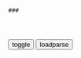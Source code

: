 ```tip
### 
```

<table id="tbc" style="white-space:pre-wrap">
</table>
<button onclick="toggleb()">toggle</button>
<button onclick="loadparse()">loadparse</button>
<br>
<!-- 🌸<br>🍅-　-🍑<hr>🍀 -->
<pre>
<textarea rows="30" cols="100" style="display: none" id="tar">

佛陀：哥哥正想霸占悉达多的妻子，怎料弟弟恰好回来，还成了佛陀
https://mbd.baidu.com/newspage/data/videolanding?nid=sv_15016509014076230459&sourceFrom=rec

当巨象走在路上，弱犬只有狂吠的资格。a龖龖囗

这样遍地金银，尔虞我诈，崇尚武力之处，佛陀是不会驻留的。

<font size="1" style="color:#DCDCDC">2022-06-02</font>

佛陀：媳妇去世后，没想丈夫很是难过，只能独自一人坐在王位上！
https://mbd.baidu.com/newspage/data/videolanding?nid=sv_2392077147544239366&sourceFrom=pc_feedlist

您是个好母亲，却未能履行妻子的职责。

<font size="1" style="color:#DCDCDC">2022-06-02</font>

佛陀：舍利佛两人帮佛陀保护僧团，佛陀的兄弟却要害他，真是离谱
https://mbd.baidu.com/newspage/data/videolanding?nid=sv_9187959129433923647&sourceFrom=rec

除了你们自己就，谁也救不了你们。无人能做到这点，也无人有这样的能力。

我这一生就是逃不过佛陀的迫害。a龖龖囗
你就是毁灭之源头，佛陀。

<font size="1" style="color:#DCDCDC">2022-06-01</font>

佛陀：佛陀一个善意小举动，救了一只蜗牛，却让他躲过一次大劫
https://mbd.baidu.com/newspage/data/videolanding?nid=sv_14069159256411032953&sourceFrom=rec

<font size="1" style="color:#DCDCDC">2022-06-01</font>

影视：释迦牟尼佛用智慧帮陛下祭祀父亲, 让他从生死轮回中解脱
https://mbd.baidu.com/newspage/data/videolanding?nid=sv_9530430095902729015&sourceFrom=rec

能于片刻间去伪存真，
幸得您以无形之剑，斩去我的傲慢。

<font size="1" style="color:#DCDCDC">2022-06-01</font>

佛陀：兄长提婆达多私下诋毁佛陀，煽动比丘反抗他，开始分离僧团
https://mbd.baidu.com/newspage/data/videolanding?nid=sv_13841103392148866318&sourceFrom=rec

他生到这世上，就是为了驳回我的每字每句。

这个悉达多，从那时就处处与我为敌。

<font size="1" style="color:#DCDCDC">2022-06-01</font>

佛陀：佛陀让弟弟出家，又让儿子出家父亲怒了
https://mbd.baidu.com/newspage/data/videolanding?nid=sv_11634212887924905672&sourceFrom=rec

这条路上只有两种错误，第一半途而废，而第二从未开始。

<font size="1" style="color:#DCDCDC">2022-06-01</font>

佛陀：兄长提婆达多私下诋毁佛陀，煽动比丘反抗他，开始分离僧团
https://mbd.baidu.com/newspage/data/videolanding?nid=sv_13841103392148866318&sourceFrom=rec

咱们陛下，也很关心这个问题。

<font size="1" style="color:#DCDCDC">2022-06-01</font>

佛陀：僧团被分裂，弟子舍利佛和目犍连背叛佛陀，加入了提婆达多
https://mbd.baidu.com/newspage/data/videolanding?nid=sv_12968501716942288328&sourceFrom=rec

我只是给新一代比丘，指明个新的方向，新的思想。a龖龖囗

<font size="1" style="color:#DCDCDC">2022-06-01</font>

佛陀：g家顶级学者，与佛陀辩论，且看他们鹿死谁手
https://mbd.baidu.com/newspage/data/videolanding?nid=sv_17359130740380976531&sourceFrom=rec

我们没有什么求知的必要，只管打败佛陀，灭了他的威风。

<font size="1" style="color:#DCDCDC">2022-06-01</font>

佛陀：国王恳请要随佛陀涅槃而去，佛陀拒绝了他，怎么回事
https://mbd.baidu.com/newspage/data/videolanding?nid=sv_13514422650719069829&sourceFrom=pc_feedlist

生命奥秘之一，便十从恐惧中解脱，不忧心未来之事，不纠缠过去的伤痛。也不要依赖，畏惧你过去的人。

<font size="1" style="color:#DCDCDC">2022-06-01</font>

佛陀：提婆达多多次设法害佛陀，最终自食恶果，佛陀以德报怨
https://mbd.baidu.com/newspage/data/videolanding?nid=sv_14045706644603115899&sourceFrom=rec

<font size="1" style="color:#DCDCDC">2022-05-31</font>

佛陀：释迦牟尼与苏坦达大师辩论，苏坦达被他的善业与智慧征服
https://mbd.baidu.com/newspage/data/videolanding?nid=sv_18079798280706216943&sourceFrom=pc_feedlist

<font size="1" style="color:#DCDCDC">2022-05-31</font>

佛陀：佛陀弟子说此刻起称佛陀为如来，提醒自己有如来的本性
https://mbd.baidu.com/newspage/data/videolanding?nid=sv_8394796675049025684&sourceFrom=rec

<font size="1" style="color:#DCDCDC">2022-05-30</font>

佛陀：佛陀修行已超越阿逻罗大师，指点他去找摩子大师
https://mbd.baidu.com/newspage/data/videolanding?nid=sv_13175095882381486505&sourceFrom=rec

多少个时代才有如此伟人降临世间，令大地都诚伏在他的脚下。

<font size="1" style="color:#DCDCDC">2022-05-30</font>

佛陀：佛陀在入大般涅槃前，进入禅定为弟子，这就是开示
https://mbd.baidu.com/newspage/data/videolanding?nid=sv_11444816536350914625&sourceFrom=rec

谨记，我的路并非让你们弃世消沉。

无明生起痛苦，忧伤与妄念。嗔怒，贪婪，傲慢，自负，妒忌皆由无明而起。

我们为妄见所障碍，
戒，定，慧及八正道，可破除种种的妄见。

对盲目生存，不解正法者而言，生命中处处皆苦。

任何的知识，无论你们自己阅览还是听智者宣讲，甚至是听我所讲，都不要轻易相信。要用自己的学识何智慧去加以分别，验证。

<font size="1" style="color:#DCDCDC">2022-05-30</font>

佛陀：佛陀母亲做了比丘尼，跋山涉水，终于可以天天看到她的孩子
https://mbd.baidu.com/newspage/data/videolanding?nid=sv_7268697924680367316&sourceFrom=rec

女人们力量无穷。

<font size="1" style="color:#DCDCDC">2022-05-30</font>

佛陀：不哺乳却投毒，母亲你害死父亲，我不能赐福
https://mbd.baidu.com/newspage/data/videolanding?nid=sv_10696667336416939171&sourceFrom=rec

为了不让我出生，您做了多少努力，不给婴儿哺乳，却给他投毒，
有其母，必有其子。

<font size="1" style="color:#DCDCDC">2022-05-30</font>

佛陀：释迦牟尼用佛法渡化想要轻生之人，并收其为徒
https://mbd.baidu.com/newspage/data/videolanding?nid=sv_10077096181741260392&sourceFrom=rec

我不知是为了什么活着。

当欲求由心而生，我们都以为满足它就会获得快乐。而梦想成真之时，我们的心又空虚如昨。

我一直站在这里，但你并没有注意到我。你的眼睛如同盲人，面前只有黑暗。人之所见，都是心的选择。

我
本是富家子弟，我什么也不缺，耽于享乐，嗜欲无极，可我的内心仍然空虚痛苦，日渐沉沦衰弱。

<font size="1" style="color:#DCDCDC">2022-05-30</font>

苏格拉底，无知即是罪恶。

佛陀直面恐惧，度化截指狂魔“央掘摩罗”！_哔哩哔哩_bilibili
https://www.bilibili.com/video/BV17R4y1t7wy/

能走回头路吗，我做不到了，我继续乞食，能让大家克服对央掘摩罗的恐惧。

我已经停下来了，是你没有停下。
我已经停下了，一切伤害众生的恶行，学着去保护生命。你心怀慈爱去看，众生都想生存。

人没有爱，更没有慈悲，只有残暴虚伪。

你曾经被伤得太深，
人的残忍是源于无知。仇恨，嫉妒，愚痴，嗔怒，欲望皆因无知而起。但爱，宽容，慈悲，理解，谦逊却是与生俱来。
既是是这世上最为冷酷无情的人，内心也是善良的。

我的道，将残忍化为无畏。

我走得太远了，杀了太多的人，不可能停下来了。我无法再回头了，太晚了。
　你能够清醒地意识到自己犯下的罪过，意味着你还有明辨善恶的能力。
你能从今日认真改过，就是从头开始新的人生。


<font size="1" style="color:#DCDCDC">2022-05-30</font>

截指狂魔“央掘摩罗”出家后，蜕变成大善人！_哔哩哔哩_bilibili
https://www.bilibili.com/video/BV1fL411u7qM/?spm_id_from=333.788.recommend_more_video.-1

如果他还是那个恶魔，你们还敢去碰他吗。他没有还手，一再忍受你们的大打骂。
你们的责打，他用爱去接受。

你们这些人，谁能感受别人的疼痛，谁又能帮助别人减轻伤痛？

自我出生以来，从未蓄意伤害过任何的生命，愿以我的善行为护盾，佑你们母子平安。

自我生于正法之中，从未伤害过任何的生命，愿以我的善行为护盾，佑你们母子平安。

这是你的修行所得，你可以之救赎自己，亦可救赎他人。

此乃业与品行的极致，今日你的行为无愧于不害之名。

<font size="1" style="color:#DCDCDC">2022-05-30</font>

佛陀：释迦牟尼佛发现哥哥杀人，却没有揭发他，而是让他自觉蜕变
https://mbd.baidu.com/newspage/data/videolanding?nid=sv_11919376379517210209&sourceFrom=rec

我不戴饰物有很多年了。

如果这一切真是提婆达多所为，他对解脱的需求必然极为强烈。若提婆达多心生愧疚，内心将饱受煎熬，更希望拜托这种痛苦。

<font size="1" style="color:#DCDCDC">2022-05-30</font>

佛陀：佛陀经过多年苦修，在菩提树下求得无上真理，觉悟后成佛！
https://mbd.baidu.com/newspage/data/videolanding?nid=sv_14276582477136275880&sourceFrom=rec

大地众生皆具如来智慧德相，但因妄想执著而不能证得。只要恢复了自己本有德清净自性，一切众生杰克成佛。

圆满累劫愿力，证悟了宇宙人生真理。

所有众生都是平的无异，皆有佛性，皆可以成佛。现在我们因有妄想执著，真心被根本烦恼贪嗔痴三毒遮蔽了，做出来的事都是颠倒的，所以沉沦苦海，在六道轮回。

一个真正修行佛法者，烦恼应该越来越少，性格越来越柔顺，而内心充满喜悦，行为日趋正常。这才是修行应有德功德。如果情绪越来越低落，性格越来越偏激，烦恼越来越沉重。

放弃心中只担心自我的念头，只要不抛弃那个欲望，我们的痛苦与烦恼就不会消除。

<font size="1" style="color:#DCDCDC">2022-05-30</font>

佛陀：悉达多深刻理解嗔怒似乎，冥想如水，开始跟老师学打坐！
https://mbd.baidu.com/newspage/data/videolanding?nid=sv_14920514743014777688&sourceFrom=rec

嗔怒似火，冥想如水。怒火带来毁灭，而冥想助长虔敬。

历人世风雨，益慧识卓见。

<font size="1" style="color:#DCDCDC">2022-05-30</font>

佛陀：释迦牟尼佛涅槃前最后一次讲法，原来讲了这些有用的道理
https://mbd.baidu.com/newspage/data/videolanding?nid=sv_6734765275091926861&sourceFrom=pc_feedlist

不要轻易相信任何事物，即便是我说过的话，直到你运用学识与智慧加以思辨，确信不疑。a龖龖囗

<font size="1" style="color:#DCDCDC">2022-05-30</font>

佛陀：而这一盏灯光，更燃灯火千万
https://mbd.baidu.com/newspage/data/videolanding?nid=sv_17911196761841461737&sourceFrom=rec

他从不持剑，从不举兵相向，可他却是最伟大，最勇敢的战士，征服了世界。a龖龖囗

<font size="1" style="color:#DCDCDC">2022-05-07</font>

佛陀：利用女子骚扰佛陀，提婆达多想让流言蜚语，来败坏佛陀名声
https://mbd.baidu.com/newspage/data/videolanding?nid=sv_17068646528581415766&sourceFrom=pc_feedlist

僧团点亮了许多晦暗的人生。

真理之言的宣讲如同狮吼，悉破无数的妄见邪说。
无上真理之吼声，震慑偏信与邪见，无律，执着与不安。a龖龖龖

大道如潮响，令昏惑众生立时觉醒，惊叹而自问：在这重重危机，暗无天日之地是如何生活了那样长久。a龖龖囗

视谎言为真相。如今是时候摧毁这堵颠倒无明之墙了。a龖龖龖

<font size="1" style="color:#DCDCDC">2022-05-07</font>

佛陀：美女爱上佛陀的弟子阿难，爱得非常疯狂痴迷，却注定没结果
https://mbd.baidu.com/newspage/data/videolanding?nid=sv_9864771612658270672&sourceFrom=pc_feedlist

释迦摩尼的道很简单，没有神庙，没有观见。智慧是我们的神庙，慈悲是我们的观见。

众生之间有种种的联系，非自然注定，而在于人为。每个人的心就是靠爱紧紧地连在一起。

<font size="1" style="color:#DCDCDC">2022-05-07</font>

佛陀：佛陀讲述自我与来世，世间苦难及其解脱之道，颇有感悟
https://mbd.baidu.com/newspage/data/videolanding?nid=sv_7565120555527426607&sourceFrom=rec

暴行永远无法终止暴行，爱却能做到这一点，这便是自然的规律。

<font size="1" style="color:#DCDCDC">2022-04-29</font>

佛陀：佛陀涅槃前的最后一次上课，他给阿难留下这些话，流传千古
https://mbd.baidu.com/newspage/data/videolanding?nid=sv_16628492124708296163&sourceFrom=pc_feedlist

任何想听闻真理之人，我们的法门都为他敞开。

我入正法长河的一条细流，现在万千溪流已尽汇其中。

<font size="1" style="color:#DCDCDC">2022-04-29</font>

佛陀：释迦牟尼的无上真理，连全胜都被征服了，最终决定皈依佛陀
https://mbd.baidu.com/newspage/data/videolanding?nid=sv_14224507858778758652&sourceFrom=rec

失去心灵的自由，变得刻板而呆滞，盲目地遵循这些成见，认为自己的信仰才是真理，对别的事物加以否定。此时思想的自由也就不复存在。

一种见解占据上风，人的心念受到抑制。而冲突与对抗，也随之而来。
如果被它困住，那真理之门永远不会敞开。

我的道路，乃是实践。既不可依止，也无法崇拜，或是不结合自己实际来追随。
我的只是就像是一条小船，可以用来渡河。但渡过河后，还要将它顶在头上带走吗？

我想为您行触足礼，可总有一种感觉，让我低不下头。

情感有三种之分，喜悦悲伤与平静。
情感如波浪升起，而后又归于平静。
首先审视情感的深度，理解了解它们。去追寻它们从何处而来。不论是快乐，或是悲伤，都要去寻找它们的起源。而抵达源头时，只会发现一切皆是虚空。

继续依此练习，慢慢地你会发现，曾经的波浪渐息。那无上的寂静，在我们内心深处将不再受到扰动。

深入地探究，也就能明白谬误所在。最为坚不可摧的，同样是脆弱易逝。

无明是一切烦恼的根源。

<font size="1" style="color:#DCDCDC">2022-04-29</font>

佛陀：佛陀讲不杀与慈悲，如果邪恶占据上风，人性便荡然无存
https://mbd.baidu.com/newspage/data/videolanding?nid=sv_5224998604560871836&sourceFrom=rec

我叫你抑制咬人的冲动，但你怎么能断绝自己的本姓呢？你怎么能不出嘶声呢？

任何行为的过度，哪怕是不杀，也都会转变为暴力。

如果你不得不发动战争以摧毁邪恶，那就去做吧，但不要因私欲而开战。

<font size="1" style="color:#DCDCDC">2022-04-29</font>

佛陀：佛陀悟道的瞬间，太好看了，本剧最精彩的画面
https://mbd.baidu.com/newspage/data/videolanding?nid=sv_4000822195012481180&sourceFrom=rec

<font size="1" style="color:#DCDCDC">2022-04-29</font>

佛陀：佛陀修行圆满，给帮过他的善良人讲修行感悟，这段有大道理
https://mbd.baidu.com/newspage/data/videolanding?nid=sv_7994582139512558627&sourceFrom=pc_feedlist

爱因分享而滋长。

如果我们享用桔子时，能全神贯注，那我们和桔子之间，就建立了一种联系。

这不重要，重要的是用心观察。

专注于当下的每一刻，不追忆过去，不妄想未来。仅仅安住在当下的每时每刻。

你如此生活，就了解了自己，与他人没有什么不同。明白了这些，我们将友好慈爱地对待他人。有了关爱，人们就能相互包容。

<font size="1" style="color:#DCDCDC">2022-04-29</font>

佛陀：释迦牟尼佛给第一批信徒讲法，有用的道理
https://mbd.baidu.com/newspage/data/videolanding?nid=sv_6809798967986920923&sourceFrom=pc_feedlist

<font size="1" style="color:#DCDCDC">2022-06-01</font>

佛陀：佛讲持守中道，这是熄灭烦恼的法门
https://mbd.baidu.com/newspage/data/videolanding?nid=sv_18076338937845059024&sourceFrom=pc_feedlist

无明，而有苦，误解，忧虑。贪婪，愤怒。傲慢，妄想。嫉妒，恐惧都是源于无明。a龖龖龖
　幻象则与之相反，此乃两性。

守持中道，不偏不倚，如北极星。不饿己身，亦不耽于欲望，专注中道。
　如果认识到邪恶只是摩耶幻象，那一切烦恼自然熄灭。我们便能体会爱与包容。这两种感觉本质相同，有如此感受，再无怨恨。即使残忍对待我们的人，也能试图理解。

当智慧之门开启，只有宽容常伴。

<font size="1" style="color:#DCDCDC">2022-04-29</font>

佛陀：释迦牟尼成佛后给转轮圣王讲无上真理，使他甘愿皈依我佛
https://mbd.baidu.com/newspage/data/videolanding?nid=sv_9771940423300645951&sourceFrom=rec

大地是我们的根基，而天空给我们自由空间。我们身在其中，为何要加以分别呢？

无上的真理，每个人都能拥有。

<font size="1" style="color:#DCDCDC">2022-04-26</font>

佛陀：舍利佛涅槃后，释迦牟尼佛讲生死如影随行
https://mbd.baidu.com/newspage/data/videolanding?nid=sv_2823057385697528086&sourceFrom=pc_feedlist

要做自己的一盏灯，比战胜他人更重要的，是战胜自己。

<font size="1" style="color:#DCDCDC">2022-04-26</font>

佛陀：舍利佛涅槃后，释迦牟尼佛讲生死如影随行
https://mbd.baidu.com/newspage/data/videolanding?nid=sv_2823057385697528086&sourceFrom=pc_feedlist

<font size="1" style="color:#DCDCDC">2022-04-26</font>

佛陀：释迦牟尼觉悟和成佛过程，从此不入三界轮回，超脱五行之外
https://mbd.baidu.com/newspage/data/videolanding?nid=sv_12065301848870639498&sourceFrom=rec

<font size="1" style="color:#DCDCDC">2022-04-19</font>

佛陀：释迦牟尼成佛过程中，经历了如此多的斗争，很值得一看
https://mbd.baidu.com/newspage/data/videolanding?nid=sv_6365234852307416529&sourceFrom=rec

即使你证悟了至上真理，又有谁会相信。

大地的存在象征着，我们能在对立的事物间保持正中。

内与外，喜与悲，都是一体的两面。因欲望而感欢愉，终以悲伤结局。

其中关键，在于中道，那是生命之源，存在于每个人的觉知，不在身外。

<font size="1" style="color:#DCDCDC">2022-04-19</font>

佛陀：弟子有所困惑，佛陀教他如何孝敬父母，什么是最好的回报
https://mbd.baidu.com/newspage/data/videolanding?nid=sv_8315555526026011746&sourceFrom=pc_feedlist

对父母真正的孝顺，莫过于贤良幸福的一生，这样的生活就是对父母最好的回报。

<font size="1" style="color:#DCDCDC">2022-04-19</font>

佛陀：苏坦达圣人皈依释迦牟尼佛后，阿阇世嫉妒就杀了他的父母
https://mbd.baidu.com/newspage/data/videolanding?nid=sv_14343455282350042204&sourceFrom=rec

能战胜自己的人，才是这世间的王者。

渴求无上智慧之人，是真正的婆罗门，我们的祝福与你同在。

修禅和真诚的祈愿有很强大的力量。

一盏灯能点亮许许多多的灯。

欢喜是通过分享传播的。

<font size="1" style="color:#DCDCDC">2022-04-18</font>

佛陀：堂哥不把舞女当人看，居然这样摧残女孩，佛陀怒了暴打他
https://mbd.baidu.com/newspage/data/videolanding?nid=sv_15183893979976570400&sourceFrom=rec

为何对弱女子下此毒手，禽兽之行径。

<font size="1" style="color:#DCDCDC">2022-04-18</font>

佛陀：佛陀说要做自己的明灯，要敢于质疑，不能盲从
https://mbd.baidu.com/newspage/data/videolanding?nid=sv_11716251695465103045&sourceFrom=rec

圣河水洗不掉你的罪行，洗清罪行，需要唤醒你的心。

书卷中的记载，传授于我们的知识，或代代相传的积习，都要有心去质疑。做你自己的灯吧。

<font size="1" style="color:#DCDCDC">2022-04-18</font>

佛陀：悉达多菩提树下顿悟得道，佛陀诞生，周围焕发光芒！
https://mbd.baidu.com/newspage/data/videolanding?nid=sv_6904331374762918963&sourceFrom=rec

<font size="1" style="color:#DCDCDC">2022-04-18</font>

堂兄讥讽佛陀当无业游民，看看佛陀是怎么说的
https://mbd.baidu.com/newspage/data/videolanding?nid=sv_7658531571424078204&sourceFrom=rec

争执会来带嗔怒，使人在真离面前停下脚步，仅仅是为了自我保护。

嗔怒就像在掌心中点火，我们纵向把它扔给别人，可在此之前，却会先烧了我们自己。

<font size="1" style="color:#DCDCDC">2022-04-18</font>

佛陀：佛陀太厉害，用笛声就能感化了众人，让他们不再作恶多端
https://mbd.baidu.com/newspage/data/videolanding?nid=sv_61470287369202297&sourceFrom=rec

<font size="1" style="color:#DCDCDC">2022-04-18</font>

佛陀：佛陀要帮助农奴，没想却遭到了反对，上演一段辩论大赛
https://mbd.baidu.com/newspage/data/videolanding?nid=sv_13727247656614319893&sourceFrom=rec

神创造了他，也创造了你。若他获罪于神，神自会惩罚他，你何来的q力？你只是婆罗门，并非神的旨意，神才有这个q力。

我们乃是神世间的化身，上主的代表，我们是唯一可敬拜和背诵吠陀，并获其真谛的人，只有我们。

如果你说的不错，那且将你和他比较，他辛勤耕耘，种植这些果蔬，你的吠陀可以阻止它们腐烂吗？你，上主的化身，能不碰牛车就将车轮搬出来吗？

反对是仇恨的伪装。

信仰的意义所在，是人们互相团结，而不是制造分裂。瓦尔纳（种姓）依行为而定，并非信仰。

谁创造了信仰，是人。我们都是摩奴的后代，梵天的后裔，你可曾质疑过商羯罗（湿婆）的种姓，或是梵天的种姓，毗湿奴的种姓？

<font size="1" style="color:#DCDCDC">2022-04-18</font>

佛陀：电闪雷鸣，天气突变，只因为佛陀吃了这颗蘑菇
https://mbd.baidu.com/newspage/data/videolanding?nid=sv_10025302055253755133&sourceFrom=rec

所谓生而智慧者，绝不会惧怕死亡。这具躯体将腐烂，但我的声音，我讲说的经典，会永远闪耀在你的心中。

<font size="1" style="color:#DCDCDC">2022-04-18</font>

佛陀：弟子须达多时日无多，释迦牟尼亲自送别，送他最后一程
https://mbd.baidu.com/newspage/data/videolanding?nid=sv_12161584935987802578&sourceFrom=rec

<font size="1" style="color:#DCDCDC">2022-04-18</font>

佛陀：大自然从没有歧视，我们人类又为何要互相贬低,影视,神话,好看视频
https://haokan.baidu.com/v?vid=14378275943121324077

<font size="1" style="color:#DCDCDC">2022-04-15</font>

佛陀废止种族偏见，以河流汇入大海比喻，众人都将归于大海！,影视,影视周边,好看视频
https://haokan.baidu.com/v?vid=8745331813393477184

我的道，是大爱之道，欢迎一切众生。

无论婆罗门或刹帝利，费舍还是首陀罗，最终也都融入真理之海。每个人的泪都是咸的，血都是红色的。制造偏见压迫他人者，也是人类自己。今日，我废止这些偏见。

<font size="1" style="color:#DCDCDC">2022-04-15</font>

佛陀：通过这五个梦，释迦牟尼才大彻大悟后成佛的，太神奇！
https://mbd.baidu.com/newspage/data/videolanding?nid=sv_11709269487346764612&sourceFrom=rec

这一片叶子，日，月，星都在其中。

大地，宇宙，时间，知觉这一切事物皆在此叶。

宇宙万物密不可分，本无差别，是一体，是自然的本质。这片树叶是我，是我们所有。

不同信仰，不同种姓，不同团体的人们，立在我的足下。

这预示着，世界各地的人们将追随于我。

<font size="1" style="color:#DCDCDC">2022-04-12</font>

佛陀：佛陀讲解夫妻相处之道，家庭如何幸福生活，让人受益匪浅
https://mbd.baidu.com/newspage/data/videolanding?nid=sv_9973706484610085487&sourceFrom=rec

婚姻生活，平等为要。

清晨我们睁开眼睛，眼前是新的黎明。清楚认识自己要做什么，是很重要的。

数目，花朵，风，水，天空都非我们所有，更应该感激着所有的一切。

<font size="1" style="color:#DCDCDC">2022-04-12</font>

佛陀：释迦牟尼见到未来的妻子，就被她深深吸引了，醉入爱河了
https://mbd.baidu.com/newspage/data/videolanding?nid=sv_7094226331491887889&sourceFrom=pc_feedlist

分享知识能传播快乐。

<font size="1" style="color:#DCDCDC">2022-04-12</font>

佛陀：佛陀离去，他的足迹遍布世界，他的慈悲为人类带来福祉
https://mbd.baidu.com/newspage/data/videolanding?nid=sv_7275260328689215473&sourceFrom=pc_feedlist

我不是这世上第一位佛陀，也不是最后一位。

我在这回忆中也无比愉悦。
阿南，我一样在你心中，在你心底，在你身外，任何你落脚之处。

最大的奇迹不是水或风，而是整个世界为生。我们四周每天都充满奇迹，我们却视而不见。

树木结果，多么非凡的形态。婴孩好奇的黑眼睛，就是生命的奇迹。

点亮自己的灯火，做自己的一盏灯。

专注你的内心，向自己皈依，勿依赖他人。一切皆无常，将自己安住其中，精进修行，永不认输。

<font size="1" style="color:#DCDCDC">2022-04-14</font>

佛陀被商人质问：你有手有脚，为什么不干活自己谋生？这解释绝了
https://3g.163.com/v/video/VOAQ2727L.html
- 施舍？你为什么要求施舍呢？你有手有脚的。怎么不好好干活，自己谋生呢？
  - 我和你一样也是农夫，我也要耕作劳动，获取收成。我的人生是我的农田，我用忏悔和禅定浇灌田野。而无上真理，就是我的作物。我得到的收成会分给大家。得到它的人，将从诸苦中解脱。证无上真理，究竟涅槃。`龖龖龖`
---
### 佛陀：我们以为逃避能解决问题，但佛陀这样说
http://3g.163.com/v/video/VYBNR9ESG.html
- 如果你们仍然怀有嗔恨，那么离证悟真理还相距甚远。`龖龖囗`
- 人们从来不会接受新的事物，你们在打破他们先前的信仰，必然不会生起爱意。`龖龖龖`
---
### 佛陀：一切纷争的根源是什么？是谁塑造的？如何消除偏见呢？
https://3g.163.com/v/video/VK8VO0RBC.html
>我看到了久远的未来，此处父子反目，兄弟仇雠，夫妻离心，屋宇焚尽，不法之事滋生蔓延。人人为种姓、语言和信仰攻伐不断，乃纷争之根源。
>>和谐相处要依靠人们的觉悟，而人类如何以爱消除偏见，一视同仁。需要我们开创先例。这个时代我们的准则将济世于水火。`a龖龖龖`
---
### 佛陀：悉达多证悟后，与耶输的经典对话
https://3g.163.com/v/video/VT8D990Q0.html
- 女子身处众多束缚之中，也能得到解脱。但女子和男子的心思雀士有所不同。
---
>我必须斩断与尘世的联系，以诸苦试炼身体，抑止内心的杂音。在独处之中，将内心降伏。为自己解答，关乎生死的疑问。`龖龖囗`
>内心既已解脱，我得成正觉。这无上真理，非我独有，更属于芸芸众生。如果我只顾虑你二人得悲伤，那些世间受苦众生该怎么办呢？

佛陀：阿阇世王改邪归正，释迦牟尼佛为其开示，讲的太有道理了
https://mbd.baidu.com/newspage/data/videolanding?nid=sv_14334303615728571381&sourceFrom=rec

我见过很多国王，学识渊博的尊者，不过在他们脸上常有焦灼之色。但你们比丘，为何宗是如此喜悦安详？

我乞食度日，要冠冕何用呢？

有一物名自尊，不许他来见我。

我不要它，对它的欲望使我犯下罪行累累。只有我的心知道，我却从未听到过它。这一生我将它残忍地粉碎了，可今天我的良心又奋起而上。

愧疚困扰着你，就去寻找它的根源。

王治当用心，而非兵戈之利。

<font size="1" style="color:#DCDCDC">2022-04-29</font>

佛陀：佛陀一定知道，提婆达多是假皈依，为什么还要真心对待
https://mbd.baidu.com/newspage/data/videolanding?nid=sv_13460985071581704547&sourceFrom=rec

你思索转变之日，便是踏上崭新旅途之时。

<font size="1" style="color:#DCDCDC">2022-04-29</font>

</textarea>
</pre>
<!-- 🍀<br>🍑-　-🍅<hr>🌸 -->

```note
```

<link
  rel="stylesheet"
  href="https://cdn.jsdelivr.net/npm/@fancyapps/ui/dist/fancybox.css"
/>
<script src="https://cdn.jsdelivr.net/npm/@fancyapps/ui@4.0/dist/fancybox.umd.js"></script>

<script type="text/javascript">

var __urlRegex = /(\b(https?|ftp|file):\/\/[-A-Z0-9+&@#\/%?=~_|!:,.;]*[-A-Z0-9+&@#\/%=~_|])/ig;
var __imgRegex = /\.(?:jpe?g|gif|png|webp)$/i;

loadparse();

function parseURL($string){

    var exp = __urlRegex;
    return $string.replace(exp,function(match){
            __imgRegex.lastIndex=0;
            if(__imgRegex.test(match)){
                return '<a data-fancybox="gallery" href="' + match.replace("/p=700", "")
                 + '"><img src="' + match.replace("/p=700", "/p=160x200")+'" width="64"></a>';
            }
            else{
                return '<a href="' + match + '" target="_blank">' + match + '</a>';
            }
        }
    );
}

function loadparse() {
  tbc.innerHTML = parseURL(tar.value);
}

function toggleb() {
  var x = document.getElementById("tar");
  if (x.style.display === "none") {
    x.style.display = "";
  } else {
    x.style.display = "none";
  }
}

</script>